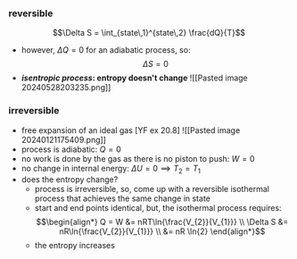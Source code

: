 ### reversible
$$\Delta S = \int_{state\,1}^{state\,2} \frac{dQ}{T}$$
- however, $\Delta Q = 0$ for an adiabatic process, so: $$\Delta S = 0$$
- ***isentropic process*: entropy doesn't change**
![[Pasted image 20240528203235.png]]
### irreversible
- free expansion of an ideal gas [YF ex 20.8]
![[Pasted image 20240121175409.png]]
- process is adiabatic: $Q = 0$
- no work is done by the gas as there is no piston to push: $W=0$ 
- no change in internal energy: $\Delta U = 0 \implies T_{2}= T_{1}$
- does the entropy change?
	- process is irreversible, so, come up with a reversible isothermal process that achieves the same change in state
	- start and end points identical, but, the isothermal process requires: $$\begin{align*}
			Q = W &= nRT\ln{\frac{V_{2}}{V_{1}}} \\
			\Delta S &= nR\ln{\frac{V_{2}}{V_{1}}} \\
			&= nR \ln{2}
		\end{align*}$$
	- the entropy increases

